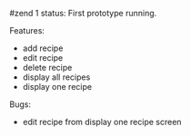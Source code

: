 #zend 1
status: First prototype running. 

Features:
- add recipe
- edit recipe
- delete recipe
- display all recipes
- display one recipe

Bugs:
- edit recipe from display one recipe screen
